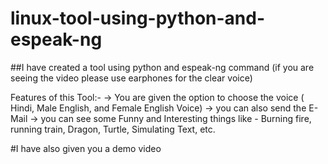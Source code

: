 # linux-tool-using-python-and-espeak-ng

##I have created a tool using python and espeak-ng command
(if you are seeing the video please use earphones for the clear voice)

Features of this Tool:-
-> You are given the option to choose the voice ( Hindi, Male English, and Female English Voice)
-> you can also send the E-Mail
-> you can see some Funny and Interesting things like - Burning fire, running train, Dragon, Turtle, Simulating Text, etc.

#I have also given you a demo video
